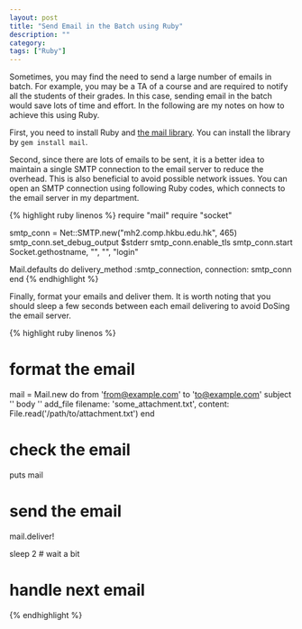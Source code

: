 ```yaml
---
layout: post
title: "Send Email in the Batch using Ruby"
description: ""
category:
tags: ["Ruby"]
---
```


Sometimes, you may find the need to send a large number of emails in batch. For example, you may be a TA of a course and are required to notify all the students of their grades. In this case, sending email in the batch would save lots of time and effort. In the following are my notes on how to achieve this using Ruby.

First, you need to install Ruby and [the mail library][mail]. You can install the library by `gem install mail`.

Second, since there are lots of emails to be sent, it is a better idea to maintain a single SMTP connection to the email server to reduce the overhead. This is also beneficial to avoid possible network issues. You can open an SMTP connection using following Ruby codes, which connects to the email server in my department.

{% highlight ruby linenos %}
require "mail"
require "socket"

smtp_conn = Net::SMTP.new("mh2.comp.hkbu.edu.hk", 465)
smtp_conn.set_debug_output $stderr
smtp_conn.enable_tls
smtp_conn.start Socket.gethostname, "<username>", "<password>", "login"

Mail.defaults do
  delivery_method :smtp_connection, connection: smtp_conn
end
{% endhighlight %}

Finally, format your emails and deliver them. It is worth noting that you should sleep a few seconds between each email delivering to avoid DoSing the email server.

{% highlight ruby linenos %}
# format the email
mail = Mail.new do
  from     'from@example.com'
  to       'to@example.com'
  subject  '<subject>'
  body     '<body>'
  add_file filename: 'some_attachment.txt', content: File.read('/path/to/attachment.txt')
end

# check the email
puts mail

# send the email
mail.deliver!

sleep 2 # wait a bit
# handle next email
{% endhighlight %}

 [mail]: https://github.com/mikel/mail
